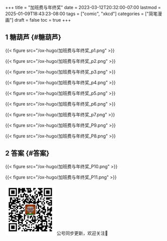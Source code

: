 +++
title = "加班费与年终奖"
date = 2023-03-12T20:32:00-07:00
lastmod = 2025-01-09T18:43:23-08:00
tags = ["comic", "xkcd"]
categories = ["简笔漫画"]
draft = false
toc = true
+++

## <span class="section-num">1</span> 糖葫芦 {#糖葫芦}

{{< figure src="/ox-hugo/加班费与年终奖_p1.png" >}}

{{< figure src="/ox-hugo/加班费与年终奖_p2.png" >}}

{{< figure src="/ox-hugo/加班费与年终奖_p3.png" >}}

{{< figure src="/ox-hugo/加班费与年终奖_p4.png" >}}

{{< figure src="/ox-hugo/加班费与年终奖_p5.png" >}}

{{< figure src="/ox-hugo/加班费与年终奖_p6.png" >}}

{{< figure src="/ox-hugo/加班费与年终奖_p7.png" >}}

{{< figure src="/ox-hugo/加班费与年终奖_P9.png" >}}

{{< figure src="/ox-hugo/加班费与年终奖_P8.png" >}}


## <span class="section-num">2</span> 答案 {#答案}

{{< figure src="/ox-hugo/加班费与年终奖_P10.png" >}}

{{< figure src="/ox-hugo/加班费与年终奖_P11.png" >}}

<div center class="qr-container">
<img src="/ox-hugo/qrcode_gh_e06d750e626f_1.jpg" alt="qrcode_gh_e06d750e626f_1.jpg" width="160px" height="160px" center="t" class="qr-container" />
公号同步更新，欢迎关注👻
</div>

